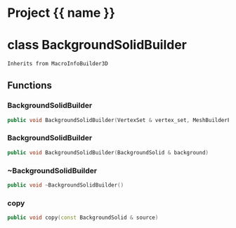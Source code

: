 <script setup>
import {useRoute} from 'vitepress'
const {path} = useRoute()
const tokens = path.split('/')
const words = tokens[2].split('-');
for (let i = 0; i < words.length; i++) {
    words[i] = words[i].charAt(0).toUpperCase() + words[i].slice(1);
    words[i] = words[i].replace('geode', 'Geode')
}
const name = words.join('-');
</script>
# Project {{ name }}

# class BackgroundSolidBuilder


```cpp
Inherits from MacroInfoBuilder3D
```



## Functions

### BackgroundSolidBuilder

```cpp
public void BackgroundSolidBuilder(VertexSet & vertex_set, MeshBuilderFactoryKey )
```


### BackgroundSolidBuilder

```cpp
public void BackgroundSolidBuilder(BackgroundSolid & background)
```


### ~BackgroundSolidBuilder

```cpp
public void ~BackgroundSolidBuilder()
```


### copy

```cpp
public void copy(const BackgroundSolid & source)
```




